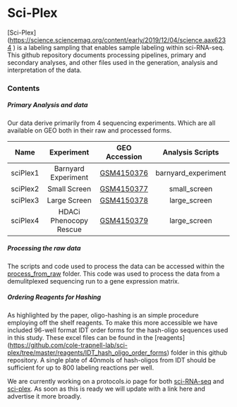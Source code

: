 # Sci-Plex


[Sci-Plex] (https://science.sciencemag.org/content/early/2019/12/04/science.aax6234
) is a labeling sampling that enables sample labeling within sci-RNA-seq. This github repository documents processing pipelines, primary and secondary analyses, and other files used in the generation, analysis and interpretation of the data. 

### Contents
##### Primary Analysis and data
Our data derive primarily from 4 sequencing experiments. Which are all available on GEO both in their raw and processed forms.

| Name        | Experiment           |GEO Accession  | Analysis Scripts |
| :-------------: |:-----------:| :----:| :---:|
| sciPlex1      | Barnyard  Experiment| [GSM4150376](sciPlex1_HEK293T_NIH3T3)| barnyard_experiment|
| sciPlex2| Small Screen      |  [GSM4150377](https://www.ncbi.nlm.nih.gov/geo/query/acc.cgi?acc=GSM4150377) | small_screen|
| sciPlex3 | Large Screen      | [GSM4150378](sciPlex3_A549_MCF7_K562_screen) | large_screen |
| sciPlex4 | HDACi Phenocopy Rescue      | [GSM4150379](https://www.ncbi.nlm.nih.gov/geo/query/acc.cgi?acc=GSM4150379)| large_screen |

##### Processing the raw data 
The scripts and code used to process the data can be accessed within the [process\_from_raw](https://github.com/cole-trapnell-lab/sci-plex/tree/master/process_from_raw) folder. This code was used to process the data from a demulitplexed sequencing run to a gene expression matrix. 

##### Ordering Reagents for Hashing

As highlighted by the paper, oligo-hashing is an simple procedure employing off the shelf reagents. To make this more accessible we have included  96-well format IDT order forms for the hash-oligo sequences used in this study. These excel files can be found in the [reagents] (https://github.com/cole-trapnell-lab/sci-plex/tree/master/reagents/IDT_hash_oligo_order_forms) folder in this github repository. A single plate of 40nmols of hash-oligos from IDT should be sufficient for up to 800 labeling reactions per well. 

We are currently working on a protocols.io page for both [sci-RNA-seq](https://science.sciencemag.org/content/357/6352/661) and [sci-plex](https://science.sciencemag.org/content/early/2019/12/04/science.aax6234). As soon as this is ready we will update with a link here and advertise it more broadly. 
